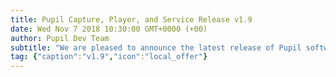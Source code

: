 ```yaml
--- 
title: Pupil Capture, Player, and Service Release v1.9
date: Wed Nov 7 2018 10:30:00 GMT+0000 (+00) 
author: Pupil Dev Team 
subtitle: "We are pleased to announce the latest release of Pupil software v1.9..."
tag: {"caption":"v1.9","icon":"local_offer"} 
---
```


<script src="//cdn.rawgit.com/showdownjs/showdown/1.3.0/dist/showdown.min.js"></script>
<script type="text/javascript">
document.addEventListener("DOMContentLoaded", function(event) { 
  $(document).ready(function() {
    $.ajax({
      type: 'GET',
      url: "https://api.github.com/repos/pupil-labs/pupil/releases/tags/v1.9",
      dataType: "jsonp",
      success: function(data, textStatus,jaXHR){
        var converter = new showdown.Converter();
        var text = data.data.body;
        var html = converter.makeHtml(text);
        html += '<a href="https://github.com/pupil-labs/pupil/releases/tag/v1.9">Download v1.9</a>';  
        $('section[class~="content"]').html(html);
      }
    })
;  });
});
</script>
